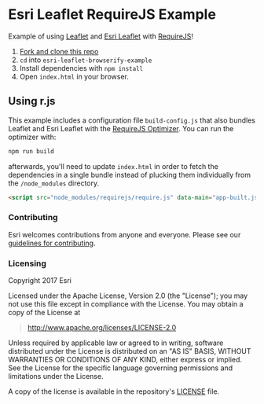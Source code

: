 # Esri Leaflet RequireJS Example

Example of using [Leaflet](http://leafletjs.com) and [Esri Leaflet](http://esri.github.io/esri-leaflet/) with [RequireJS](http://requirejs.org/)!

1. [Fork and clone this repo](https://help.github.com/articles/fork-a-repo)
2. `cd` into `esri-leaflet-browserify-example`
3. Install dependencies with `npm install`
4. Open `index.html` in your browser.

## Using r.js

This example includes a configuration file `build-config.js` that also bundles Leaflet and Esri Leaflet with the [RequireJS Optimizer](http://requirejs.org/docs/optimization.html). You can run the optimizer with:

```bash
npm run build
```

afterwards, you'll need to update `index.html` in order to fetch the dependencies in a single bundle instead of plucking them individually from the `/node_modules` directory.

```html
<script src="node_modules/requirejs/require.js" data-main="app-built.js"></script>
```

### Contributing

Esri welcomes contributions from anyone and everyone. Please see our [guidelines for contributing](https://github.com/Esri/esri-leaflet-requirejs-example/blob/master/CONTRIBUTING.md).

### Licensing
Copyright 2017 Esri

Licensed under the Apache License, Version 2.0 (the "License");
you may not use this file except in compliance with the License.
You may obtain a copy of the License at

> http://www.apache.org/licenses/LICENSE-2.0

Unless required by applicable law or agreed to in writing, software
distributed under the License is distributed on an "AS IS" BASIS,
WITHOUT WARRANTIES OR CONDITIONS OF ANY KIND, either express or implied.
See the License for the specific language governing permissions and
limitations under the License.

A copy of the license is available in the repository's [LICENSE](./LICENSE) file.

